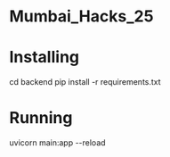 # Mumbai_Hacks_25

# Installing
cd backend
pip install -r requirements.txt

# Running
uvicorn main:app --reload

